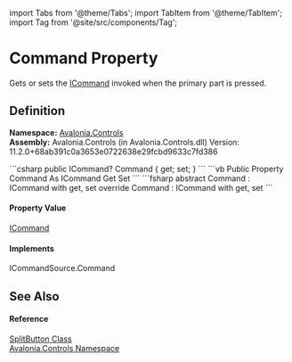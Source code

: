 import Tabs from '@theme/Tabs'; 
import TabItem from '@theme/TabItem'; 
import Tag from '@site/src/components/Tag'; 

# Command Property


Gets or sets the <a href="https://learn.microsoft.com/dotnet/api/system.windows.input.icommand" target="_blank" rel="noopener noreferrer">ICommand</a> invoked when the primary part is pressed.



## Definition
**Namespace:** <a href="N_Avalonia_Controls">Avalonia.Controls</a>  
**Assembly:** Avalonia.Controls (in Avalonia.Controls.dll) Version: 11.2.0+68ab391c0a3653e0722638e29fcbd9633c7fd386

<Tabs groupId="api-code-preview">
<TabItem value="csharp" label="C#">
```csharp
public ICommand? Command { get; set; }
```
</TabItem>
<TabItem value="vb" label="VB">
```vb
Public Property Command As ICommand
	Get
	Set
```
</TabItem>
<TabItem value="fsharp" label="F#">
```fsharp
abstract Command : ICommand with get, set
override Command : ICommand with get, set
```
</TabItem>
</Tabs>



#### Property Value
<a href="https://learn.microsoft.com/dotnet/api/system.windows.input.icommand" target="_blank" rel="noopener noreferrer">ICommand</a>

#### Implements
ICommandSource.Command  


## See Also


#### Reference
<a href="T_Avalonia_Controls_SplitButton">SplitButton Class</a>  
<a href="N_Avalonia_Controls">Avalonia.Controls Namespace</a>  
